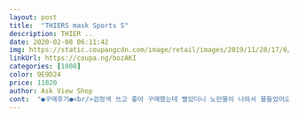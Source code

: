 ```yaml
---
layout: post 
title:  "THIERS mask Sports S" 
description: THIER ..
date: 2020-02-08 06:11:42 
img: https://static.coupangcdn.com/image/retail/images/2019/11/28/17/6/f318b80d-131c-4f6e-ba2f-b2db03fd90cb.jpg 
linkUrl: https://coupa.ng/bozAKI 
categories: [1008] 
color: 9E9D24 
price: 11820 
author: Ask View Shop 
cont:  "●구매후기●<br/>검정색 쓰고 좋아 구매했는데 빨았더니 노란물이 나와서 물들었어요ㅠ<br/>근데 왜 비싼진 모르겠어요<br/>얇아요 가벼워요 처음에 포장여니 피톤향기가 나더라구여 곰팡이향인줄 알고 깜짝놀랐어요 숨쉬기가 좀 불편한거 같아요 안경착용하는데 습기 많이 차구여 13살 아이가 사용하고 있는데 거의 집에 있으니 어쩌다 착용하는데 요즘 마스크 구하기 힘드니 미리 사놓기 잘한거 같아요 그리구 2번정도 빨았는데 흐틀러지지 않고 그대로 유지하고 있어요<br/>피부 쓸림 없이 쓸 수 있어요<br/>화장도 안 지워지고요<br/>" 
---
```

